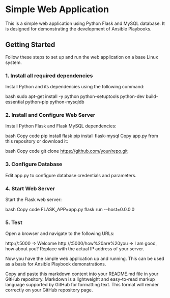 # Simple Web Application

This is a simple web application using Python Flask and MySQL database. It is designed for demonstrating the development of Ansible Playbooks.

## Getting Started

Follow these steps to set up and run the web application on a base Linux system.

### 1. Install all required dependencies

Install Python and its dependencies using the following command:

bash
sudo apt-get install -y python python-setuptools python-dev build-essential python-pip python-mysqldb

### 2. Install and Configure Web Server
Install Python Flask and Flask MySQL dependencies:

bash
Copy code
pip install flask
pip install flask-mysql
Copy app.py from this repository or download it:

bash
Copy code
git clone https://github.com/your/repo.git

### 3. Configure Database
Edit app.py to configure database credentials and parameters.

### 4. Start Web Server
Start the Flask web server:

bash
Copy code
FLASK_APP=app.py flask run --host=0.0.0.0

### 5. Test
Open a browser and navigate to the following URLs:

http://<IP>:5000 => Welcome
http://<IP>:5000/how%20are%20you => I am good, how about you?
Replace <IP> with the actual IP address of your server.

Now you have the simple web application up and running. This can be used as a basis for Ansible Playbook demonstrations.

Copy and paste this markdown content into your README.md file in your GitHub repository. Markdown is a lightweight and easy-to-read markup language supported by GitHub for formatting text. This format will render correctly on your GitHub repository page.
